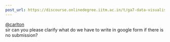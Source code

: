 ```yaml
---
post_url: https://discourse.onlinedegree.iitm.ac.in/t/ga7-data-visualisation-discussion-thread-tds-jan-2025/169888/30
---
```

[@carlton](/u/carlton)  
sir can you please clarify what do we have to write in google form if there is no submission?
